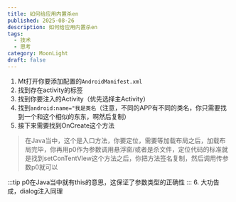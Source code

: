 ```yaml
---
title: 如何给应用内置杀en
published: 2025-08-26
description: 如何给应用内置杀en
tags:
  - 技术
  - 思考
category: MoonLight
draft: false
---
```

1. Mt打开你要添加配置的`AndroidManifest.xml`
2. 找到存在activity的标签
3. 找到你要注入的Activity（优先选择主Activity）
4. 找到`android:name="我是类名`（注意，不同的APP有不同的类名，你只需要找到一个和这个相似的东东，啊然后复制）
5. 接下来需要找到OnCreate这个方法
> 在Java当中，这个是入口方法，你要定位，需要等加载布局之后，加载布局完毕，你再用p0作为参数调用悬浮窗/或者是杀文件，定位代码的标准就是找到setConTentVIew这个方法之后，你把方法签名复制，然后调用传参数p0就可以

:::tip
p0在Java当中就有this的意思，这保证了参数类型的正确性
:::
6. 大功告成，dialog注入同理